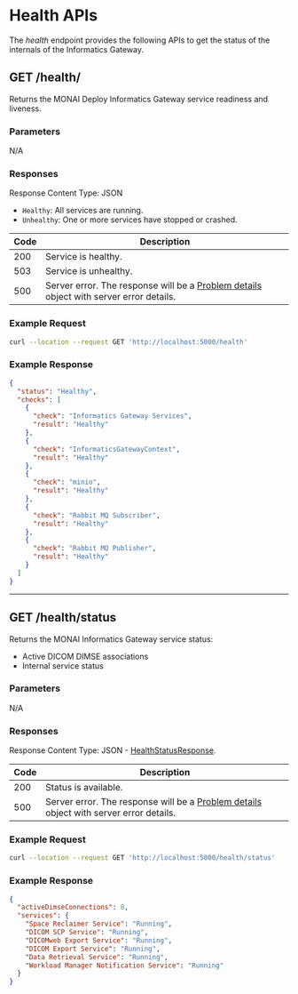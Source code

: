 <!--
  ~ Copyright 2021-2022 MONAI Consortium
  ~
  ~ Licensed under the Apache License, Version 2.0 (the "License");
  ~ you may not use this file except in compliance with the License.
  ~ You may obtain a copy of the License at
  ~
  ~ http://www.apache.org/licenses/LICENSE-2.0
  ~
  ~ Unless required by applicable law or agreed to in writing, software
  ~ distributed under the License is distributed on an "AS IS" BASIS,
  ~ WITHOUT WARRANTIES OR CONDITIONS OF ANY KIND, either express or implied.
  ~ See the License for the specific language governing permissions and
  ~ limitations under the License.
-->

# Health APIs

The _health_ endpoint provides the following APIs to get the status of the internals of the Informatics Gateway.



## GET /health/

Returns the MONAI Deploy Informatics Gateway service readiness and liveness.

### Parameters

N/A

### Responses

Response Content Type: JSON

- `Healthy`: All services are running.
- `Unhealthy`: One or more services have stopped or crashed.

| Code | Description                                                                                                                             |
| ---- | --------------------------------------------------------------------------------------------------------------------------------------- |
| 200  | Service is healthy.                                                                                                                     |
| 503  | Service is unhealthy.                                                                                                                   |
| 500  | Server error. The response will be a [Problem details](https://datatracker.ietf.org/doc/html/rfc7807) object with server error details. |

### Example Request

```bash
curl --location --request GET 'http://localhost:5000/health'
```

### Example Response

```json
{
  "status": "Healthy",
  "checks": [
    {
      "check": "Informatics Gateway Services",
      "result": "Healthy"
    },
    {
      "check": "InformaticsGatewayContext",
      "result": "Healthy"
    },
    {
      "check": "minio",
      "result": "Healthy"
    },
    {
      "check": "Rabbit MQ Subscriber",
      "result": "Healthy"
    },
    {
      "check": "Rabbit MQ Publisher",
      "result": "Healthy"
    }
  ]
}
```

---

## GET /health/status

Returns the MONAI Informatics Gateway service status:

- Active DICOM DIMSE associations
- Internal service status

### Parameters

N/A

### Responses

Response Content Type: JSON - [HealthStatusResponse](xref:Monai.Deploy.InformaticsGateway.Api.Rest.HealthStatusResponse).

| Code | Description                                                                                                                             |
| ---- | --------------------------------------------------------------------------------------------------------------------------------------- |
| 200  | Status is available.                                                                                                                    |
| 500  | Server error. The response will be a [Problem details](https://datatracker.ietf.org/doc/html/rfc7807) object with server error details. |

### Example Request

```bash
curl --location --request GET 'http://localhost:5000/health/status'
```

### Example Response

```json
{
  "activeDimseConnections": 8,
  "services": {
    "Space Reclaimer Service": "Running",
    "DICOM SCP Service": "Running",
    "DICOMweb Export Service": "Running",
    "DICOM Export Service": "Running",
    "Data Retrieval Service": "Running",
    "Workload Manager Notification Service": "Running"
  }
}
```
